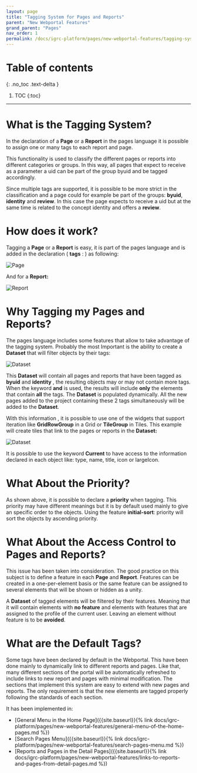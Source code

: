 ```yaml
---
layout: page
title: "Tagging System for Pages and Reports"
parent: "New Webportal Features"
grand_parent: "Pages"
nav_order: 1
permalink: /docs/igrc-platform/pages/new-webportal-features/tagging-system/
---
```


# Table of contents
{: .no_toc .text-delta }

1. TOC
{:toc}
---

# What is the Tagging System?

In the declaration of a **Page** or a **Report** in the pages language it is possible to assign one or many tags to each report and page.

This functionality is used to classify the different pages or reports into different categories or groups. In this way, all pages that expect to receive as a parameter a uid can be part of the group byuid and be tagged accordingly.

Since multiple tags are supported, it is possible to be more strict in the classification and a page could for example be part of the groups: **byuid**, **identity** and **review**. In this case the page expects to receive a uid but at the same time is related to the concept identity and offers a **review**.   

# How does it work?

Tagging a **Page** or a **Report** is easy, it is part of the pages language and is added in the declaration ( **tags** : ) as following:

![Page](../images/tags_img1.png "Page")   

And for a **Report:**   

![Report](../images/tags_img3.png "Report")   

# Why Tagging my Pages and Reports?

The pages language includes some features that allow to take advantage of the tagging system. Probably the most Important is the ability to create a **Dataset** that will filter objects by their tags:   

![Dataset](../images/tags_img2.png "Dataset")   

This **Dataset** will contain all pages and reports that have been tagged as **byuid** and **identity** , the resulting objects may or may not contain more tags. When the keyword **and** is used, the results will include **only** the elements that contain **all** the tags. The **Dataset** is populated dynamically. All the new pages added to the project containing these 2 tags simultaneously will be added to the **Dataset**.   

With this information , it is possible to use one of the widgets that support iteration like **GridRowGroup** in a Grid or **TileGroup** in Tiles. This example will create tiles  that link to the pages or reports in the **Dataset:**  

![Dataset](../images/tags_img4.png "Dataset")   

It is possible to use the keyword **Current**  to have access to the information declared in each object like: type, name, title, icon or largeIcon.  

# What About the Priority?

As shown above, it is possible to declare a **priority** when tagging. This priority may have different meanings but it is by default used mainly to give an specific order to the objects. Using the feature **initial-sort**: priority will sort the objects by ascending priority.  

# What About the Access Control to Pages and Reports?

This issue has been taken into consideration. The good practice on this subject is to define a feature in each **Page** and **Report**. Features can be created in a one-per-element basis or the same feature can be assigned to several elements that will be shown or hidden as a unity.   

A **Dataset** of tagged elements will be filtered by their features. Meaning that it will contain elements with **no feature**  and elements with features that are assigned to the profile of the current user. Leaving an element without feature is to be **avoided**.

# What are the Default Tags?

Some tags have been declared by default in the Webportal. This have been done mainly to dynamically link to different reports and pages. Like that, many different sections of the portal will be automatically refreshed to include links to new report and pages with minimal modification. The sections that implement this system are easy to extend with new pages and reports. The only requirement is that the new elements are tagged properly following the standards of each section.   

It has been implemented in:   

- [General Menu in the Home Page]({{site.baseurl}}{% link docs/igrc-platform/pages/new-webportal-features/general-menu-of-the-home-pages.md %})
- [Search Pages Menu]({{site.baseurl}}{% link docs/igrc-platform/pages/new-webportal-features/search-pages-menu.md %})
- [Reports and Pages in the Detail Pages]({{site.baseurl}}{% link docs/igrc-platform/pages/new-webportal-features/links-to-reports-and-pages-from-detail-pages.md %})
